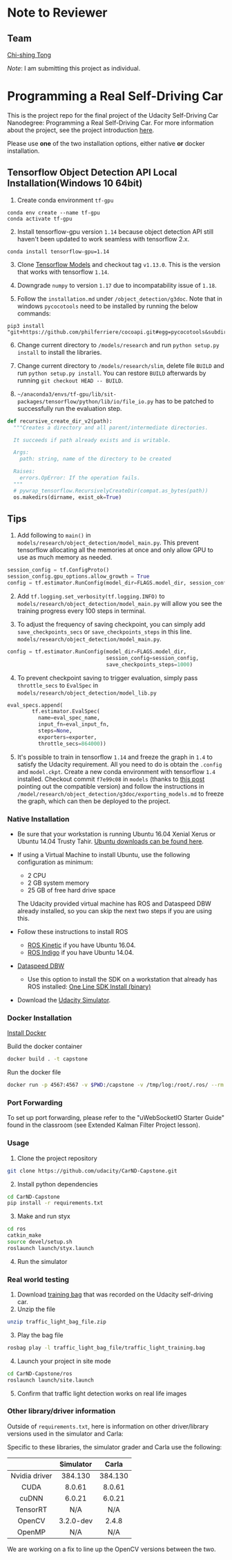 # Note to Reviewer

## Team
[Chi-shing Tong](cstong@umich.edu)

_Note_: I am submitting this project as individual.

# Programming a Real Self-Driving Car

This is the project repo for the final project of the Udacity Self-Driving Car Nanodegree: Programming a Real Self-Driving Car. For more information about the project, see the project introduction [here](https://classroom.udacity.com/nanodegrees/nd013/parts/6047fe34-d93c-4f50-8336-b70ef10cb4b2/modules/e1a23b06-329a-4684-a717-ad476f0d8dff/lessons/462c933d-9f24-42d3-8bdc-a08a5fc866e4/concepts/5ab4b122-83e6-436d-850f-9f4d26627fd9).

Please use **one** of the two installation options, either native **or** docker installation.

## Tensorflow Object Detection API Local Installation(Windows 10 64bit)

1. Create conda environment `tf-gpu`

``` shell
conda env create --name tf-gpu
conda activate tf-gpu
```

2. Install tensorflow-gpu version `1.14` because object detection API still haven't been updated to work seamless with tensorflow 2.x.

``` shell
conda install tensorflow-gpu=1.14
```

3. Clone [Tensorflow Models](https://github.com/tensorflow/models.git) and checkout tag `v1.13.0`. This is the version that works with tensorflow `1.14`.

4. Downgrade `numpy` to version `1.17` due to incompatability issue of `1.18`.

5. Follow the `installation.md` under `/object_detection/g3doc`. Note that in windows `pycocotools` need to be installed by running the below commands:

``` shell
pip3 install "git+https://github.com/philferriere/cocoapi.git#egg=pycocotools&subdirectory=PythonAPI"
```

6. Change current directory to `/models/research` and run `python setup.py install` to install the libraries.

7. Change current directory to `/models/research/slim`, delete file `BUILD` and run `python setup.py install`. You can restore `BUILD` afterwards by running `git checkout HEAD -- BUILD`.

8. `~/anaconda3/envs/tf-gpu/lib/sit-packages/tensorflow/python/lib/io/file_io.py` has to be patched to successfully run the evaluation step.

``` python
def recursive_create_dir_v2(path):
  """Creates a directory and all parent/intermediate directories.

  It succeeds if path already exists and is writable.

  Args:
    path: string, name of the directory to be created

  Raises:
    errors.OpError: If the operation fails.
  """
  # pywrap_tensorflow.RecursivelyCreateDir(compat.as_bytes(path))
  os.makedirs(dirname, exist_ok=True)
```

## Tips

1. Add following to `main()` in `models/research/object_detection/model_main.py`. This prevent tensorflow allocating all the memories at once and only allow GPU to use as much memory as needed.

``` python
session_config = tf.ConfigProto()
session_config.gpu_options.allow_growth = True
config = tf.estimator.RunConfig(model_dir=FLAGS.model_dir, session_config=session_config)
```

2. Add `tf.logging.set_verbosity(tf.logging.INFO)` to `models/research/object_detection/model_main.py` will allow you see the training progress every 100 steps in terminal.

3. To adjust the frequency of saving checkpoint, you can simply add `save_checkpoints_secs` or `save_checkpoints_steps` in this line.
`models/research/object_detection/model_main.py`.

``` python
config = tf.estimator.RunConfig(model_dir=FLAGS.model_dir, 
                                session_config=session_config,
                                save_checkpoints_steps=1000)
```

4. To prevent checkpoint saving to trigger evaluation, simply pass `throttle_secs` to `EvalSpec` in `models/research/object_detection/model_lib.py`

``` python
eval_specs.append(
        tf.estimator.EvalSpec(
          name=eval_spec_name,
          input_fn=eval_input_fn,
          steps=None,
          exporters=exporter,
          throttle_secs=864000))
```
5. It's possible to train in tensorflow `1.14` and freeze the graph in `1.4` to satisfy the Udacity requirement. All you need to do is obtain the `.config` and `model.ckpt`. Create a new conda environment with tensorflow `1.4` installed. Checkout commit `f7e99c08` in `models` (thanks to [this post](https://github.com/alex-lechner/Traffic-Light-Classification) pointing out the compatible version) and follow the instructions in `/model/research/object_detection/g3doc/exporting_models.md` to freeze the graph, which can then be deployed to the project.

### Native Installation

* Be sure that your workstation is running Ubuntu 16.04 Xenial Xerus or Ubuntu 14.04 Trusty Tahir. [Ubuntu downloads can be found here](https://www.ubuntu.com/download/desktop).
* If using a Virtual Machine to install Ubuntu, use the following configuration as minimum:
  * 2 CPU
  * 2 GB system memory
  * 25 GB of free hard drive space

  The Udacity provided virtual machine has ROS and Dataspeed DBW already installed, so you can skip the next two steps if you are using this.

* Follow these instructions to install ROS
  * [ROS Kinetic](http://wiki.ros.org/kinetic/Installation/Ubuntu) if you have Ubuntu 16.04.
  * [ROS Indigo](http://wiki.ros.org/indigo/Installation/Ubuntu) if you have Ubuntu 14.04.
* [Dataspeed DBW](https://bitbucket.org/DataspeedInc/dbw_mkz_ros)
  * Use this option to install the SDK on a workstation that already has ROS installed: [One Line SDK Install (binary)](https://bitbucket.org/DataspeedInc/dbw_mkz_ros/src/81e63fcc335d7b64139d7482017d6a97b405e250/ROS_SETUP.md?fileviewer=file-view-default)
* Download the [Udacity Simulator](https://github.com/udacity/CarND-Capstone/releases).

### Docker Installation
[Install Docker](https://docs.docker.com/engine/installation/)

Build the docker container
```bash
docker build . -t capstone
```

Run the docker file
```bash
docker run -p 4567:4567 -v $PWD:/capstone -v /tmp/log:/root/.ros/ --rm -it capstone
```

### Port Forwarding
To set up port forwarding, please refer to the "uWebSocketIO Starter Guide" found in the classroom (see Extended Kalman Filter Project lesson).

### Usage

1. Clone the project repository
```bash
git clone https://github.com/udacity/CarND-Capstone.git
```

2. Install python dependencies
```bash
cd CarND-Capstone
pip install -r requirements.txt
```
3. Make and run styx
```bash
cd ros
catkin_make
source devel/setup.sh
roslaunch launch/styx.launch
```
4. Run the simulator

### Real world testing
1. Download [training bag](https://s3-us-west-1.amazonaws.com/udacity-selfdrivingcar/traffic_light_bag_file.zip) that was recorded on the Udacity self-driving car.
2. Unzip the file
```bash
unzip traffic_light_bag_file.zip
```
3. Play the bag file
```bash
rosbag play -l traffic_light_bag_file/traffic_light_training.bag
```
4. Launch your project in site mode
```bash
cd CarND-Capstone/ros
roslaunch launch/site.launch
```
5. Confirm that traffic light detection works on real life images

### Other library/driver information
Outside of `requirements.txt`, here is information on other driver/library versions used in the simulator and Carla:

Specific to these libraries, the simulator grader and Carla use the following:

|        | Simulator | Carla  |
| :-----------: |:-------------:| :-----:|
| Nvidia driver | 384.130 | 384.130 |
| CUDA | 8.0.61 | 8.0.61 |
| cuDNN | 6.0.21 | 6.0.21 |
| TensorRT | N/A | N/A |
| OpenCV | 3.2.0-dev | 2.4.8 |
| OpenMP | N/A | N/A |

We are working on a fix to line up the OpenCV versions between the two.
